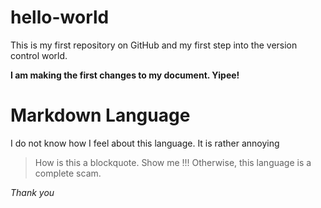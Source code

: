 # hello-world
This is my first repository on GitHub and my first step into the version control world.

**I am making the first changes to my document. Yipee!**

# Markdown Language
I do not know how I feel about this language. It is rather annoying

>How is this a blockquote. Show me !!! Otherwise, this language is a complete scam.

*Thank you*
